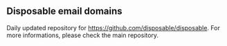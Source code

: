 ## Disposable email domains

Daily updated repository for https://github.com/disposable/disposable.
For more informations, please check the main repository.
